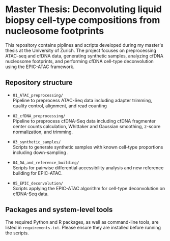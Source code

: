 # Master Thesis: Deconvoluting liquid biopsy cell-type compositions from nucleosome footprints

This repository contains piplines and scripts developed during my master's thesis at the University of Zurich. The project focuses on preprocessing ATAC-seq and cfDNA data, generating synthetic samples, analyzing cfDNA nucleosome footprints, and performing cfDNA cell-type deconvolution using the EPIC-ATAC framework.

## Repository structure

- `01_ATAC_preprocessing/`  
  Pipeline to preprocess ATAC-Seq data including adapter trimming, quality control, alignment, and read counting

- `02_cfDNA_preprocessing/`  
  Pipeline to preprocess cfDNA-Seq data including cfDNA fragmenter center counts calculation, Whittaker and Gaussian smoothing, z-score normalization, and trimming. 

- `03_synthetic_samples/`  
  Scripts to generate synthetic samples with known cell-type proportions including down-sampling .

- `04_DA_and_reference_building/`  
  Scripts for pairwise differential accessibility analysis and new reference building for EPIC-ATAC.

- `05_EPIC_deconvolution/`  
  Scripts applying the EPIC-ATAC algorithm for cell-type deconvolution on cfDNA-Seq data.

## Packages and system-level tools

The required Python and R packages, as well as command-line tools, are listed in `requirements.txt`. Please ensure they are installed before running the scripts.


